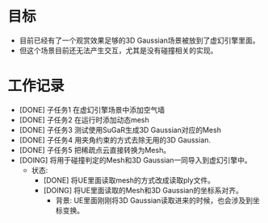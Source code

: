 # 目标
- 目前已经有了一个观赏效果足够的3D Gaussian场景被放到了虚幻引擎里面。
- 但这个场景目前还无法产生交互，尤其是没有碰撞相关的实现。

# 工作记录
- [DONE] 子任务1 在虚幻引擎场景中添加空气墙
- [DONE] 子任务2 在运行时添加动态mesh
- [DONE] 子任务3 测试使用SuGaR生成3D Gaussian对应的Mesh
- [DONE] 子任务4 用夹角约束的方式去除无用的3D Gaussian.
- [DONE] 子任务5 把稀疏点云直接转换为Mesh。
- [DOING] 将用于碰撞判定的Mesh和3D Gaussian一同导入到虚幻引擎中。
	- 状态:
		- [DONE] 将UE里面读取mesh的方式改成读取ply文件。
		- [DOING] 将UE里面读取的Mesh和3D Gaussian的坐标系对齐。
			- 背景: UE里面刚刚将3D Gaussian读取进来的时候，也会涉及到坐标变换。 